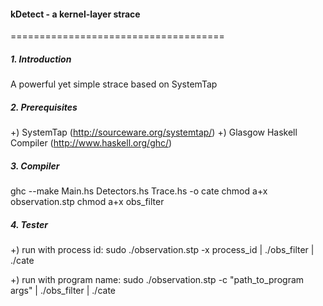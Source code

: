 #### kDetect - a kernel-layer strace
=====================================

##### 1. Introduction

A powerful yet simple strace based on SystemTap

##### 2. Prerequisites

  +) SystemTap (http://sourceware.org/systemtap/)
  +) Glasgow Haskell Compiler (http://www.haskell.org/ghc/)
  
##### 3. Compiler

  ghc --make Main.hs Detectors.hs Trace.hs -o cate
  chmod a+x observation.stp
  chmod a+x obs_filter
  
##### 4. Tester

  +) run with process id: 
    sudo ./observation.stp -x process_id | ./obs_filter | ./cate
    
  +) run with program name:
    sudo ./observation.stp -c "path_to_program args" | ./obs_filter | ./cate
  
